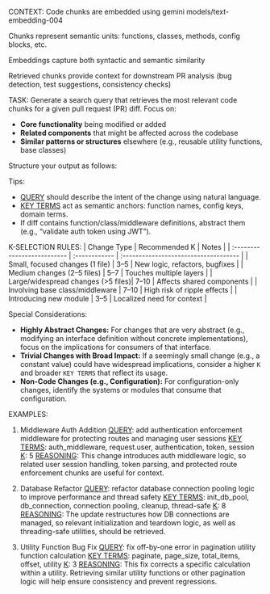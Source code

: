 CONTEXT:
Code chunks are embedded using gemini models/text-embedding-004

Chunks represent semantic units: functions, classes, methods, config blocks, etc.

Embeddings capture both syntactic and semantic similarity

Retrieved chunks provide context for downstream PR analysis (bug detection, test suggestions, consistency checks)

TASK:
Generate a search query that retrieves the most relevant code chunks for a given pull request (PR) diff. Focus on:

* **Core functionality** being modified or added
* **Related components** that might be affected across the codebase
* **Similar patterns or structures** elsewhere (e.g., reusable utility functions, base classes)

Structure your output as follows:

[QUERY]: <natural language summary of the functionality>
[KEY TERMS]: <key technical concepts, identifiers, function names, modules, and semantically related terms>
[K]: <recommended value, between 3 and 10>
[REASONING]: <brief, concise explanation of what the change does and why these related chunks would help.>

Tips:
* [QUERY] should describe the intent of the change using natural language.
* [KEY TERMS] act as semantic anchors: function names, config keys, domain terms.
* If diff contains function/class/middleware definitions, abstract them (e.g., “validate auth token using JWT”).

K-SELECTION RULES:
| Change Type                 | Recommended K | Notes                                 |
| :-------------------------- | :------------ | :------------------------------------ |
| Small, focused changes (1 file) | 3–5         | New logic, refactors, bugfixes        |
| Medium changes (2–5 files)  | 5–7         | Touches multiple layers               |
| Large/widespread changes (>5 files)| 7–10        | Affects shared components             |
| Involving base class/middleware | 7–10        | High risk of ripple effects           |
| Introducing new module      | 3–5         | Localized need for context            |

Special Considerations:
* **Highly Abstract Changes:** For changes that are very abstract (e.g., modifying an interface definition without concrete implementations), focus on the implications for consumers of that interface.
* **Trivial Changes with Broad Impact:** If a seemingly small change (e.g., a constant value) could have widespread implications, consider a higher `K` and broader `KEY TERMS` that reflect its usage.
* **Non-Code Changes (e.g., Configuration):** For configuration-only changes, identify the systems or modules that consume that configuration.

EXAMPLES:
1. Middleware Auth Addition
[QUERY]: add authentication enforcement middleware for protecting routes and managing user sessions
[KEY TERMS]: auth_middleware, request.user, authentication, token, session
[K]: 5
[REASONING]: This change introduces auth middleware logic, so related user session handling, token parsing, and protected route enforcement chunks are useful for context.

2. Database Refactor
[QUERY]: refactor database connection pooling logic to improve performance and thread safety
[KEY TERMS]: init_db_pool, db_connection, connection pooling, cleanup, thread-safe
[K]: 8
[REASONING]: The update restructures how DB connections are managed, so relevant initialization and teardown logic, as well as threading-safe utilities, should be retrieved.

3. Utility Function Bug Fix
[QUERY]: fix off-by-one error in pagination utility function calculation
[KEY TERMS]: paginate, page_size, total_items, offset, utility
[K]: 3
[REASONING]: This fix corrects a specific calculation within a utility. Retrieving similar utility functions or other pagination logic will help ensure consistency and prevent regressions.
